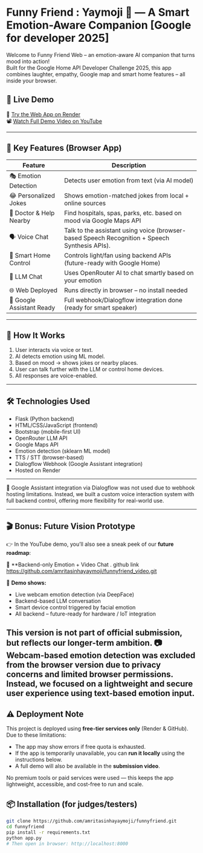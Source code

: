 # Funny Friend : Yaymoji 🤖 — A Smart Emotion-Aware Companion [Google for developer 2025]

Welcome to Funny Friend Web – an emotion-aware AI companion that turns mood into action!  
Built for the Google Home API Developer Challenge 2025, this app combines laughter, empathy, Google map and smart home features – all inside your browser.

## 🎯 Live Demo
🔗 [Try the Web App on Render](https://funnyfriend-bs5j.onrender.com/)  
📽️ [Watch Full Demo Video on YouTube](https://youtube.com/your-demo-link)

---

## 🚀 Key Features (Browser App)

| Feature                          | Description                                                                 |
|----------------------------------|-----------------------------------------------------------------------------|
| 🎭 Emotion Detection             | Detects user emotion from text (via AI model)                              |
| 😂 Personalized Jokes            | Shows emotion-matched jokes from local + online sources                     |
| 🏥 Doctor & Help Nearby          | Find hospitals, spas, parks, etc. based on mood via Google Maps API         |
| 🗣️ Voice Chat                    | Talk to the assistant using voice (browser-based Speech Recognition + Speech Synthesis APIs).      |
| 🤖 Smart Home Control            | Controls light/fan using backend APIs (future-ready with Google Home)       |
| 🧠 LLM Chat                      | Uses OpenRouter AI to chat smartly based on your emotion                    |
| 🌐 Web Deployed                  | Runs directly in browser – no install needed                                |
| 🤝 Google Assistant Ready        | Full webhook/Dialogflow integration done (ready for smart speaker)          |

---

## 🧠 How It Works

1. User interacts via voice or text.
2. AI detects emotion using ML model.
3. Based on mood → shows jokes or nearby places.
4. User can talk further with the LLM or control home devices.
5. All responses are voice-enabled.

---

## 🛠️ Technologies Used

- Flask (Python backend)
- HTML/CSS/JavaScript (frontend)
- Bootstrap (mobile-first UI)
- OpenRouter LLM API
- Google Maps API
- Emotion detection (sklearn ML model)
- TTS / STT (browser-based)
- Dialogflow Webhook (Google Assistant integration)
- Hosted on Render

---

 🔄 Google Assistant integration via Dialogflow was not used due to webhook hosting limitations. Instead, we built a custom voice interaction system with full backend control, 
    offering more flexibility for real-world use.
 
---
## 🎬 Bonus: Future Vision Prototype

👉 In the YouTube demo, you’ll also see a sneak peek of our **future roadmap**:

🔗 **Backend-only Emotion + Video Chat . github link https://github.com/amritasinhayaymoji/funnyfriend_video.git

🎥 **Demo shows:**
- Live webcam emotion detection (via DeepFace)
- Backend-based LLM conversation
- Smart device control triggered by facial emotion
- All backend – future-ready for hardware / IoT integration

This version is not part of official submission, but reflects our longer-term ambition.
📷 Webcam-based emotion detection was excluded from the browser version due to privacy concerns and limited browser permissions. Instead, we focused on a lightweight and 
    secure user experience using text-based emotion input.
---
## ⚠️ Deployment Note

This project is deployed using **free-tier services only** (Render & GitHub). Due to these limitations:

- The app may show errors if free quota is exhausted.
- If the app is temporarily unavailable, you can **run it locally** using the instructions below.
- A full demo will also be available in the **submission video**.

No premium tools or paid services were used — this keeps the app lightweight, accessible, and cost-free to run and scale.

## 📦 Installation (for judges/testers)

```bash
git clone https://github.com/amritasinhayaymoji/funnyfriend.git
cd funnyfriend
pip install -r requirements.txt
python app.py
# Then open in browser: http://localhost:8000
